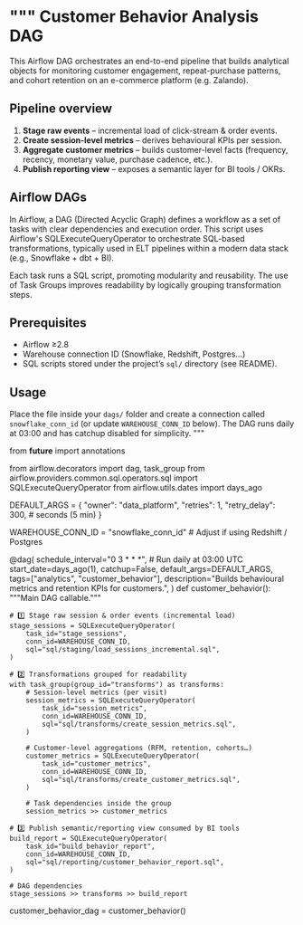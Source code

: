 """
Customer Behavior Analysis DAG
================================
This Airflow DAG orchestrates an end-to-end pipeline that builds analytical
objects for monitoring customer engagement, repeat-purchase patterns, and
cohort retention on an e-commerce platform (e.g. Zalando).

Pipeline overview
-----------------
1. **Stage raw events** – incremental load of click-stream & order events.
2. **Create session-level metrics** – derives behavioural KPIs per session.
3. **Aggregate customer metrics** – builds customer-level facts (frequency,
   recency, monetary value, purchase cadence, etc.).
4. **Publish reporting view** – exposes a semantic layer for BI tools / OKRs.

Airflow DAGs
------------
In Airflow, a DAG (Directed Acyclic Graph) defines a workflow as a set of tasks
with clear dependencies and execution order. This script uses Airflow's
SQLExecuteQueryOperator to orchestrate SQL-based transformations, typically used
in ELT pipelines within a modern data stack (e.g., Snowflake + dbt + BI).

Each task runs a SQL script, promoting modularity and reusability. The use of
Task Groups improves readability by logically grouping transformation steps.

Prerequisites
-------------
* Airflow ≥2.8
* Warehouse connection ID (Snowflake, Redshift, Postgres…)
* SQL scripts stored under the project’s `sql/` directory (see README).

Usage
-----
Place the file inside your `dags/` folder and create a connection called
`snowflake_conn_id` (or update `WAREHOUSE_CONN_ID` below). The DAG runs daily
at 03:00 and has catchup disabled for simplicity.
"""

from __future__ import annotations

from airflow.decorators import dag, task_group
from airflow.providers.common.sql.operators.sql import SQLExecuteQueryOperator
from airflow.utils.dates import days_ago

DEFAULT_ARGS = {
    "owner": "data_platform",
    "retries": 1,
    "retry_delay": 300,  # seconds (5 min)
}

WAREHOUSE_CONN_ID = "snowflake_conn_id"  # Adjust if using Redshift / Postgres


@dag(
    schedule_interval="0 3 * * *",  # Run daily at 03:00 UTC
    start_date=days_ago(1),
    catchup=False,
    default_args=DEFAULT_ARGS,
    tags=["analytics", "customer_behavior"],
    description="Builds behavioural metrics and retention KPIs for customers.",
)
def customer_behavior():
    """Main DAG callable."""

    # 1️⃣ Stage raw session & order events (incremental load)
    stage_sessions = SQLExecuteQueryOperator(
        task_id="stage_sessions",
        conn_id=WAREHOUSE_CONN_ID,
        sql="sql/staging/load_sessions_incremental.sql",
    )

    # 2️⃣ Transformations grouped for readability
    with task_group(group_id="transforms") as transforms:
        # Session-level metrics (per visit)
        session_metrics = SQLExecuteQueryOperator(
            task_id="session_metrics",
            conn_id=WAREHOUSE_CONN_ID,
            sql="sql/transforms/create_session_metrics.sql",
        )

        # Customer-level aggregations (RFM, retention, cohorts…)
        customer_metrics = SQLExecuteQueryOperator(
            task_id="customer_metrics",
            conn_id=WAREHOUSE_CONN_ID,
            sql="sql/transforms/create_customer_metrics.sql",
        )

        # Task dependencies inside the group
        session_metrics >> customer_metrics

    # 3️⃣ Publish semantic/reporting view consumed by BI tools
    build_report = SQLExecuteQueryOperator(
        task_id="build_behavior_report",
        conn_id=WAREHOUSE_CONN_ID,
        sql="sql/reporting/customer_behavior_report.sql",
    )

    # DAG dependencies
    stage_sessions >> transforms >> build_report


customer_behavior_dag = customer_behavior()
